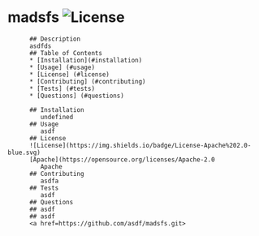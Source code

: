 # madsfs       ![License](https://img.shields.io/badge/License-Apache%202.0-blue.svg) 
  
          ## Description
          asdfds
          ## Table of Contents
          * [Installation](#installation)
          * [Usage] (#usage)
          * [License] (#license)
          * [Contributing] (#contributing)
          * [Tests] (#tests)
          * [Questions] (#questions)
          
          ## Installation
             undefined
          ## Usage
             asdf
          ## License
          ![License](https://img.shields.io/badge/License-Apache%202.0-blue.svg)
          [Apache](https://opensource.org/licenses/Apache-2.0
             Apache
          ## Contributing
             asdfa
          ## Tests
             asdf
          ## Questions   
          ## asdf
          ## asdf
          <a href=https://github.com/asdf/madsfs.git>
         
